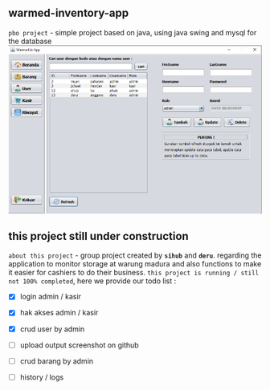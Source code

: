 ## warmed-inventory-app
` pbo project ` - simple project based on java, using java swing and mysql for the database
![alt text](https://raw.githubusercontent.com/xXehub/warmed-inventory-app/main/screenshot/panel_user.png)
## this project still under construction
` about this project ` - group project created by **` sihub `** and **` deru `**. regarding the application to monitor storage at warung madura and also functions to make it easier for cashiers to do their business. ` this project is running / still not 100% completed `, here we provide our todo list :
- [x] login admin / kasir
- [x] hak akses admin / kasir
- [x] crud user by admin
- [ ] upload output screenshot on github
- [ ] crud barang by admin
- [ ] history / logs

